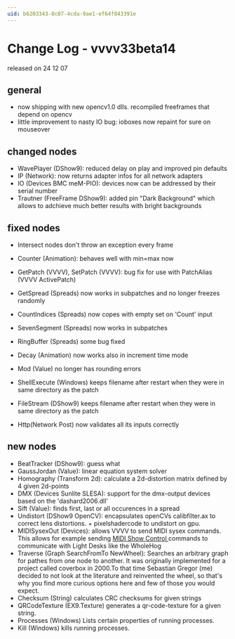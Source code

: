```yaml
---
uid: b6203343-8c07-4cda-9ae1-ef64f843391e
---
```


# Change Log - vvvv33beta14
released on 24 12 07  

## general
* now shipping with new opencv1.0 dlls. recompiled freeframes that depend on opencv  
* little improvement to nasty IO bug: ioboxes now repaint for sure on mouseover  

## changed nodes
* WavePlayer (DShow9): reduced delay on play and improved pin defaults  
* IP (Network): now returns adapter infos for all network adapters  
* IO (Devices BMC meM-PIO): devices now can be addressed by their serial number  
* Trautner (FreeFrame DShow9): added pin "Dark Background" which allows to adchieve much better results with bright backgrounds  

## fixed nodes
* Intersect nodes don't throw an exception every frame  
* Counter (Animation): behaves well with min=max now  
* GetPatch (VVVV), SetPatch (VVVV): bug fix for use with PatchAlias (VVVV ActivePatch)  
* GetSpread (Spreads) now works in subpatches and no longer freezes randomly  

* CountIndices (Spreads) now copes with empty set on 'Count' input  
* SevenSegment (Spreads) now works in subpatches  
* RingBuffer (Spreads) some bug fixed  
* Decay (Animation) now works also in increment time mode  
* Mod (Value) no longer has rounding errors  

* ShellExecute (Windows) keeps filename after restart when they were in same directory as the patch  
* FileStream (DShow9) keeps filename after restart when they were in same directory as the patch  
* Http(Network Post) now validates all its inputs correctly  

## new nodes
* BeatTracker (DShow9): guess what  
* GaussJordan (Value): linear equation system solver  
* Homography (Transform 2d): calculate a 2d-distortion matrix defined by 4 given 2d-points  
* DMX (Devices Sunlite SLESA): support for the dmx-output devices based on the 'dashard2006.dll'  
* Sift (Value): finds first, last or all occurences in a spread  
* Undistort (DShow9 OpenCV): encapsulates openCVs calibfilter.ax to correct lens distortions. + pixelshadercode to undistort on gpu.  
* MIDISysexOut (Devices): allows VVVV to send MIDI sysex commands. This allows for example sending <a href="http://www.richmondsounddesign.com/txt/mscspec.txt" class="extURL" target="_blank">MIDI Show Control </a> commands to communicate with Light Desks like the WholeHog  
* Traverse (Graph SearchFromTo NewWheel): Searches an arbitrary graph for pathes from one node to another. It was originally implemented for a project called coverbox in 2000.To that time Sebastian Gregor (me) decided to not look at the literature and reinvented the wheel, so that's why you find more curious options here and few of those you would expect.  
* Checksum (String) calculates CRC checksums for given strings  
* QRCodeTexture (EX9.Texture) generates a qr-code-texture for a given string.  
* Processes (Windows) Lists certain properties of running processes.  
* Kill (Windows) kills running processes.  